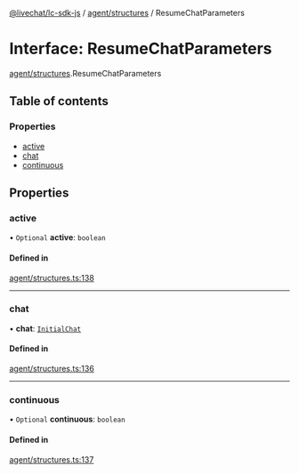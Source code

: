 [@livechat/lc-sdk-js](../README.md) / [agent/structures](../modules/agent_structures.md) / ResumeChatParameters

# Interface: ResumeChatParameters

[agent/structures](../modules/agent_structures.md).ResumeChatParameters

## Table of contents

### Properties

- [active](agent_structures.ResumeChatParameters.md#active)
- [chat](agent_structures.ResumeChatParameters.md#chat)
- [continuous](agent_structures.ResumeChatParameters.md#continuous)

## Properties

### active

• `Optional` **active**: `boolean`

#### Defined in

[agent/structures.ts:138](https://github.com/livechat/lc-sdk-js/blob/951da85/src/agent/structures.ts#L138)

___

### chat

• **chat**: [`InitialChat`](objects.InitialChat.md)

#### Defined in

[agent/structures.ts:136](https://github.com/livechat/lc-sdk-js/blob/951da85/src/agent/structures.ts#L136)

___

### continuous

• `Optional` **continuous**: `boolean`

#### Defined in

[agent/structures.ts:137](https://github.com/livechat/lc-sdk-js/blob/951da85/src/agent/structures.ts#L137)
